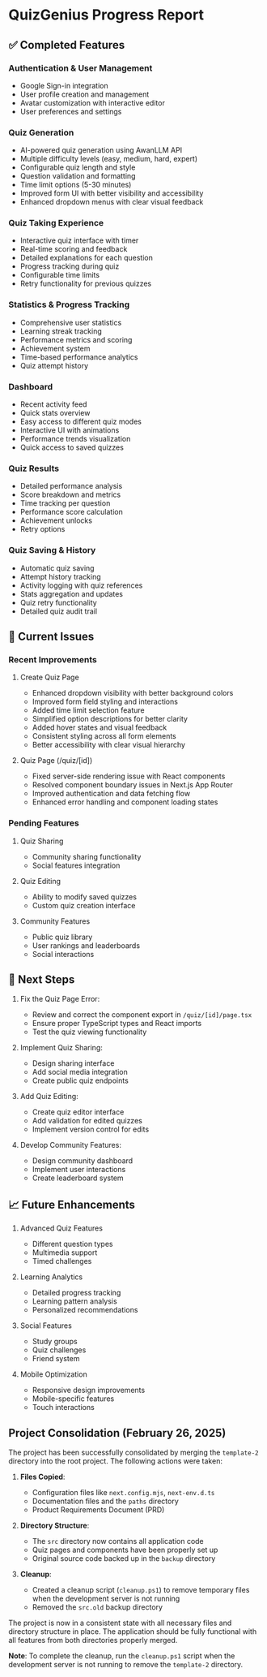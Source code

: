 # QuizGenius Progress Report

## ✅ Completed Features

### Authentication & User Management
- Google Sign-in integration
- User profile creation and management
- Avatar customization with interactive editor
- User preferences and settings

### Quiz Generation
- AI-powered quiz generation using AwanLLM API
- Multiple difficulty levels (easy, medium, hard, expert)
- Configurable quiz length and style
- Question validation and formatting
- Time limit options (5-30 minutes)
- Improved form UI with better visibility and accessibility
- Enhanced dropdown menus with clear visual feedback

### Quiz Taking Experience
- Interactive quiz interface with timer
- Real-time scoring and feedback
- Detailed explanations for each question
- Progress tracking during quiz
- Configurable time limits
- Retry functionality for previous quizzes

### Statistics & Progress Tracking
- Comprehensive user statistics
- Learning streak tracking
- Performance metrics and scoring
- Achievement system
- Time-based performance analytics
- Quiz attempt history

### Dashboard
- Recent activity feed
- Quick stats overview
- Easy access to different quiz modes
- Interactive UI with animations
- Performance trends visualization
- Quick access to saved quizzes

### Quiz Results
- Detailed performance analysis
- Score breakdown and metrics
- Time tracking per question
- Performance score calculation
- Achievement unlocks
- Retry options

### Quiz Saving & History
- Automatic quiz saving
- Attempt history tracking
- Activity logging with quiz references
- Stats aggregation and updates
- Quiz retry functionality
- Detailed quiz audit trail

## 🚧 Current Issues

### Recent Improvements
1. Create Quiz Page
   - Enhanced dropdown visibility with better background colors
   - Improved form field styling and interactions
   - Added time limit selection feature
   - Simplified option descriptions for better clarity
   - Added hover states and visual feedback
   - Consistent styling across all form elements
   - Better accessibility with clear visual hierarchy

2. Quiz Page (/quiz/[id])
   - Fixed server-side rendering issue with React components
   - Resolved component boundary issues in Next.js App Router
   - Improved authentication and data fetching flow
   - Enhanced error handling and component loading states

### Pending Features
1. Quiz Sharing
   - Community sharing functionality
   - Social features integration

2. Quiz Editing
   - Ability to modify saved quizzes
   - Custom quiz creation interface

3. Community Features
   - Public quiz library
   - User rankings and leaderboards
   - Social interactions

## 🎯 Next Steps

1. Fix the Quiz Page Error:
   - Review and correct the component export in `/quiz/[id]/page.tsx`
   - Ensure proper TypeScript types and React imports
   - Test the quiz viewing functionality

2. Implement Quiz Sharing:
   - Design sharing interface
   - Add social media integration
   - Create public quiz endpoints

3. Add Quiz Editing:
   - Create quiz editor interface
   - Add validation for edited quizzes
   - Implement version control for edits

4. Develop Community Features:
   - Design community dashboard
   - Implement user interactions
   - Create leaderboard system

## 📈 Future Enhancements

1. Advanced Quiz Features
   - Different question types
   - Multimedia support
   - Timed challenges

2. Learning Analytics
   - Detailed progress tracking
   - Learning pattern analysis
   - Personalized recommendations

3. Social Features
   - Study groups
   - Quiz challenges
   - Friend system

4. Mobile Optimization
   - Responsive design improvements
   - Mobile-specific features
   - Touch interactions

## Project Consolidation (February 26, 2025)

The project has been successfully consolidated by merging the `template-2` directory into the root project. The following actions were taken:

1. **Files Copied**:
   - Configuration files like `next.config.mjs`, `next-env.d.ts`
   - Documentation files and the `paths` directory
   - Product Requirements Document (PRD)

2. **Directory Structure**:
   - The `src` directory now contains all application code
   - Quiz pages and components have been properly set up
   - Original source code backed up in the `backup` directory

3. **Cleanup**:
   - Created a cleanup script (`cleanup.ps1`) to remove temporary files when the development server is not running
   - Removed the `src.old` backup directory

The project is now in a consistent state with all necessary files and directory structure in place. The application should be fully functional with all features from both directories properly merged.

**Note**: To complete the cleanup, run the `cleanup.ps1` script when the development server is not running to remove the `template-2` directory. 